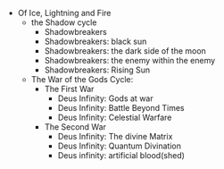 - Of Ice, Lightning and Fire
  - the Shadow cycle
    - Shadowbreakers
    - Shadowbreakers: black sun
    - Shadowbreakers: the dark side of the moon
    - Shadowbreakers: the enemy within the enemy
    - Shadowbreakers: Rising Sun
  - The War of the Gods Cycle:
    - The First War
      - Deus Infinity: Gods at war
      - Deus Infinity: Battle Beyond Times
      - Deus Infinity: Celestial Warfare
    - The Second War
      - Deus Infinity: The divine Matrix
      - Deus Infinity: Quantum Divination
      - Deus infinity: artificial blood(shed) 
